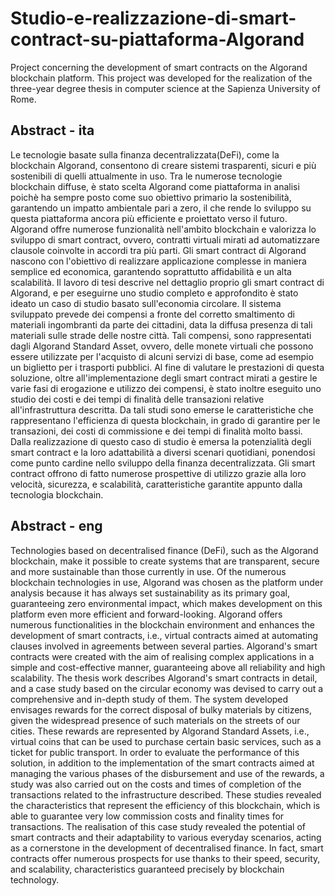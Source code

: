 # Studio-e-realizzazione-di-smart-contract-su-piattaforma-Algorand
Project concerning the development of smart contracts on the Algorand blockchain platform. This project was developed for the realization of the three-year degree thesis in computer science at the Sapienza University of Rome.

## Abstract - ita
Le tecnologie basate sulla finanza decentralizzata(DeFi), come la blockchain Algorand, consentono di creare sistemi trasparenti, sicuri e più sostenibili di quelli attualmente in uso. Tra le numerose tecnologie blockchain diffuse, è stato scelta Algorand come piattaforma in analisi poichè ha sempre posto come suo obiettivo primario la sostenibilità, garantendo un impatto ambientale pari a zero, il che rende lo sviluppo su questa piattaforma ancora più efficiente e proiettato verso il futuro. Algorand offre numerose funzionalità nell'ambito blockchain e valorizza lo sviluppo di smart contract, ovvero, contratti virtuali mirati ad automatizzare clausole coinvolte in accordi tra più parti. Gli smart contract di Algorand nascono con l'obiettivo di realizzare applicazione complesse in maniera semplice ed economica, garantendo soprattutto affidabilità e un alta scalabilità. Il lavoro di tesi descrive nel dettaglio proprio gli smart contract di Algorand, e per eseguirne uno studio completo e approfondito è stato ideato un caso di studio basato sull'economia circolare. Il sistema sviluppato prevede dei compensi a fronte del corretto smaltimento di materiali ingombranti da parte dei cittadini, data la diffusa presenza di tali materiali sulle strade delle nostre città. Tali compensi, sono rappresentati dagli Algorand Standard Asset, ovvero, delle monete virtuali che possono essere utilizzate per l'acquisto di alcuni servizi di base, come ad esempio un biglietto per i trasporti pubblici. Al fine di valutare le prestazioni di questa soluzione, oltre all'implementazione degli smart contract mirati a gestire le varie fasi di erogazione e utilizzo dei compensi, è stato inoltre eseguito uno studio dei costi e dei tempi di finalità delle transazioni relative all'infrastruttura descritta. Da tali studi sono emerse le caratteristiche che rappresentano l'efficienza di questa blockchain, in grado di garantire per le transazioni, dei costi di commissione e dei tempi di finalità molto bassi. Dalla realizzazione di questo caso di studio è emersa la potenzialità degli smart contract e la loro adattabilità a diversi scenari quotidiani, ponendosi come punto cardine nello sviluppo della finanza decentralizzata. Gli smart contract offrono di fatto numerose prospettive di utilizzo grazie alla loro velocità, sicurezza, e scalabilità, caratteristiche garantite appunto dalla tecnologia blockchain. 

## Abstract - eng
Technologies based on decentralised finance (DeFi), such as the Algorand blockchain, make it possible to create systems that are transparent, secure and more sustainable than those currently in use. Of the numerous blockchain technologies in use, Algorand was chosen as the platform under analysis because it has always set sustainability as its primary goal, guaranteeing zero environmental impact, which makes development on this platform even more efficient and forward-looking. Algorand offers numerous functionalities in the blockchain environment and enhances the development of smart contracts, i.e., virtual contracts aimed at automating clauses involved in agreements between several parties. Algorand's smart contracts were created with the aim of realising complex applications in a simple and cost-effective manner, guaranteeing above all reliability and high scalability. The thesis work describes Algorand's smart contracts in detail, and a case study based on the circular economy was devised to carry out a comprehensive and in-depth study of them. The system developed envisages rewards for the correct disposal of bulky materials by citizens, given the widespread presence of such materials on the streets of our cities. These rewards are represented by Algorand Standard Assets, i.e., virtual coins that can be used to purchase certain basic services, such as a ticket for public transport. In order to evaluate the performance of this solution, in addition to the implementation of the smart contracts aimed at managing the various phases of the disbursement and use of the rewards, a study was also carried out on the costs and times of completion of the transactions related to the infrastructure described. These studies revealed the characteristics that represent the efficiency of this blockchain, which is able to guarantee very low commission costs and finality times for transactions. The realisation of this case study revealed the potential of smart contracts and their adaptability to various everyday scenarios, acting as a cornerstone in the development of decentralised finance. In fact, smart contracts offer numerous prospects for use thanks to their speed, security, and scalability, characteristics guaranteed precisely by blockchain technology.
